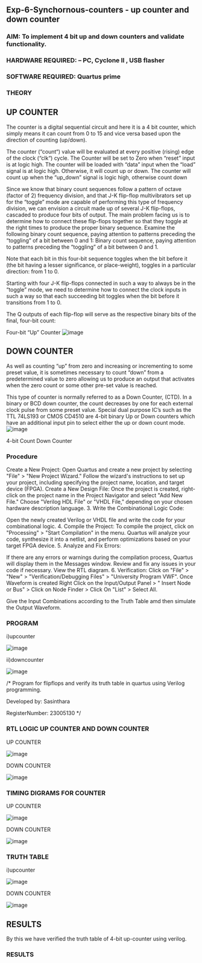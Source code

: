## Exp-6-Synchornous-counters - up counter and down counter 
### AIM: To implement 4 bit up and down counters and validate  functionality.
### HARDWARE REQUIRED:  – PC, Cyclone II , USB flasher
### SOFTWARE REQUIRED:   Quartus prime
### THEORY 

## UP COUNTER 
The counter is a digital sequential circuit and here it is a 4 bit counter, which simply means it can count from 0 to 15 and vice versa based upon the direction of counting (up/down). 

The counter (“count“) value will be evaluated at every positive (rising) edge of the clock (“clk“) cycle.
The Counter will be set to Zero when “reset” input is at logic high.
The counter will be loaded with “data” input when the “load” signal is at logic high. Otherwise, it will count up or down.
The counter will count up when the “up_down” signal is logic high, otherwise count down

Since we know that binary count sequences follow a pattern of octave (factor of 2) frequency division, and that J-K flip-flop multivibrators set up for the “toggle” mode are capable of performing this type of frequency division, we can envision a circuit made up of several J-K flip-flops, cascaded to produce four bits of output.
The main problem facing us is to determine how to connect these flip-flops together so that they toggle at the right times to produce the proper binary sequence.
Examine the following binary count sequence, paying attention to patterns preceding the “toggling” of a bit between 0 and 1:
Binary count sequence, paying attention to patterns preceding the “toggling” of a bit between 0 and 1.

Note that each bit in this four-bit sequence toggles when the bit before it (the bit having a lesser significance, or place-weight), toggles in a particular direction: from 1 to 0.



 
 

Starting with four J-K flip-flops connected in such a way to always be in the “toggle” mode, we need to determine how to connect the clock inputs in such a way so that each succeeding bit toggles when the bit before it transitions from 1 to 0.

The Q outputs of each flip-flop will serve as the respective binary bits of the final, four-bit count:

 
 

Four-bit “Up” Counter
![image](https://user-images.githubusercontent.com/36288975/169644758-b2f4339d-9532-40c5-af40-8f4f8c942e2c.png)



## DOWN COUNTER 

As well as counting “up” from zero and increasing or incrementing to some preset value, it is sometimes necessary to count “down” from a predetermined value to zero allowing us to produce an output that activates when the zero count or some other pre-set value is reached.

This type of counter is normally referred to as a Down Counter, (CTD). In a binary or BCD down counter, the count decreases by one for each external clock pulse from some preset value. Special dual purpose IC’s such as the TTL 74LS193 or CMOS CD4510 are 4-bit binary Up or Down counters which have an additional input pin to select either the up or down count mode.
![image](https://user-images.githubusercontent.com/36288975/169644844-1a14e123-7228-4ed8-81a9-eb937dff4ac8.png)


4-bit Count Down Counter
### Procedure
Create a New Project: Open Quartus and create a new project by selecting "File" > "New Project Wizard." Follow the wizard's instructions to set up your project, including specifying the project name, location, and target device (FPGA).
Create a New Design File:
Once the project is created, right-click on the project name in the Project Navigator and select "Add New File." Choose "Verilog HDL File" or "VHDL File," depending on your chosen hardware description language. 3. Write the Combinational Logic Code:

Open the newly created Verilog or VHDL file and write the code for your combinational logic. 4. Compile the Project: To compile the project, click on "Processing" > "Start Compilation" in the menu. Quartus will analyze your code, synthesize it into a netlist, and perform optimizations based on your target FPGA device. 5. Analyze and Fix Errors:

If there are any errors or warnings during the compilation process, Quartus will display them in the Messages window. Review and fix any issues in your code if necessary. View the RTL diagram. 6. Verification: Click on "File" > "New" > "Verification/Debugging Files" > "University Program VWF". Once Waveform is created Right Click on the Input/Output Panel > " Insert Node or Bus" > Click on Node Finder > Click On "List" > Select All.

Give the Input Combinations according to the Truth Table amd then simulate the Output Waveform.


### PROGRAM 




i)upcounter




![image](https://github.com/sasi1324/Exp-7-Synchornous-counters-/assets/150313315/38f619f2-7453-4afb-9bd3-dbb8fb6247ff)










ii)downcounter






![image](https://github.com/sasi1324/Exp-7-Synchornous-counters-/assets/150313315/8e326b9e-7496-42c2-9724-46868dd69c9f)







/*
Program for flipflops  and verify its truth table in quartus using Verilog programming.


Developed by: Sasinthara


RegisterNumber: 23005130 
*/






### RTL LOGIC UP COUNTER AND DOWN COUNTER  



UP COUNTER









![image](https://github.com/sasi1324/Exp-7-Synchornous-counters-/assets/150313315/9e028656-3fbb-4374-9471-e4a38c562646)






DOWN COUNTER  





![image](https://github.com/sasi1324/Exp-7-Synchornous-counters-/assets/150313315/2a861eec-59d5-462e-b496-fb91136419c1)






### TIMING DIGRAMS FOR COUNTER  




UP COUNTER



![image](https://github.com/sasi1324/Exp-7-Synchornous-counters-/assets/150313315/ca5a4798-78c7-4889-90cb-a75824e56dd2)







DOWN COUNTER  






![image](https://github.com/sasi1324/Exp-7-Synchornous-counters-/assets/150313315/d948f05b-6b82-47f8-a033-5607e08481ba)









### TRUTH TABLE 




i)upcounter






![image](https://github.com/sasi1324/Exp-7-Synchornous-counters-/assets/150313315/8fa2fc9c-a0a2-4767-85d4-01666e4777aa)






DOWN COUNTER  






![image](https://github.com/sasi1324/Exp-7-Synchornous-counters-/assets/150313315/36a1261c-c4c6-4900-8ae0-518cd193513e)



## RESULTS
By this we have verified the truth table of 4-bit up-counter using verilog.




### RESULTS 
